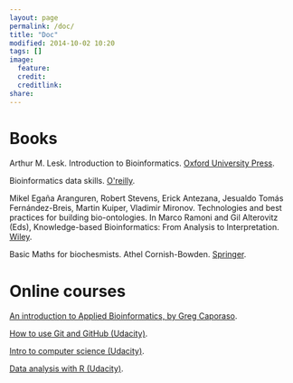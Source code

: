 ```yaml
---
layout: page
permalink: /doc/
title: "Doc"
modified: 2014-10-02 10:20
tags: []
image:
  feature: 
  credit: 
  creditlink: 
share: 
---
```


Books
=====

Arthur M. Lesk. Introduction to Bioinformatics. [Oxford University Press](http://ukcatalogue.oup.com/product/9780199651566.do).

Bioinformatics data skills. [O'reilly](http://shop.oreilly.com/product/0636920030157.do).

Mikel Egaña Aranguren, Robert Stevens, Erick Antezana, Jesualdo Tomás Fernández-Breis, Martin Kuiper, Vladimir Mironov. Technologies and best practices for building bio-ontologies. In Marco Ramoni and Gil Alterovitz (Eds), Knowledge-based Bioinformatics: From Analysis to Interpretation. [Wiley](http://eu.wiley.com/WileyCDA/WileyTitle/productCd-0470748311.html).

Basic Maths for biochesmists. Athel Cornish-Bowden. [Springer](http://link.springer.com/book/10.1007%2F978-94-011-6523-5).

Online courses
==============

[An introduction to Applied Bioinformatics, by Greg Caporaso](http://caporasolab.us/An-Introduction-To-Applied-Bioinformatics/).

[How to use Git and GitHub (Udacity)](http://www.udacity.com/course/ud775).

[Intro to computer science (Udacity)](http://www.udacity.com/course/cs101).

[Data analysis with R (Udacity)](http://www.udacity.com/course/ud651).


